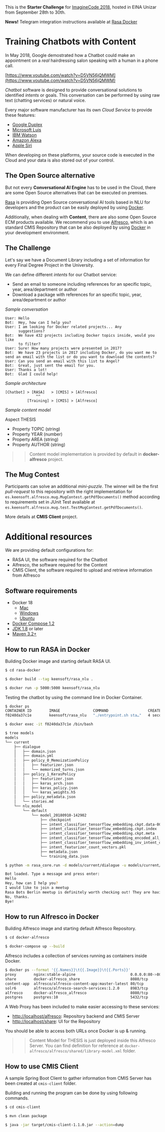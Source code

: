 This is the **Starter Challenge** for [ImagineCode 2018](https://imaginecode.org/), hosted in EINA Unizar from September 28th to 30th.

**News!** Telegram integration instructions available at [Rasa Docker](https://github.com/keensoft/imaginecode-2018-challenge/tree/master/rasa-docker#telegram-integration)

# Training Chatbots with Content

In May 2018, Google demostrated how a Chatbot could make an appointment on a *real* hairdressing salon speaking with a human in a phone call. 

[https://www.youtube.com/watch?v=D5VN56jQMWM](https://www.youtube.com/watch?v=D5VN56jQMWM)

*Chatbot* software is designed to provide conversational solutions to identified *intents* or goals. This conversation can be performed by using raw text (chatting services) or natural voice. 

Every major software manufacturer has its own *Cloud Service* to provide these features:

* [Google Duplex](https://ai.google/)
* [Microsoft Luis](https://www.luis.ai/home)
* [IBM Watson](https://www.ibm.com/watson/)
* [Amazon Alexa](https://developer.amazon.com/es/alexa)
* [Apple Siri](https://developer.apple.com/sirikit/)

When developing on these platforms, your source code is executed in the Cloud and your data is also stored out of your control.

## The Open Source alternative

But not every **Conversational AI Engine** has to be used in the Cloud, there are some Open Source alternatives that can be executed on premises. 

[Rasa](https://rasa.com/products/rasa-stack/) is providing Open Source conversational AI tools based in NLU for developers and the product can be easily deployed by using [Docker](https://hub.docker.com/r/rasa/rasa_nlu/).

Additionally, when dealing with **Content**, there are also some Open Source ECM products available. We recommend you to use [Alfresco](https://community.alfresco.com), which is an standard CMIS Repository that can be also deployed by using [Docker](https://github.com/keensoft/docker-alfresco) in your development environment.

## The Challenge

Let's say we have a Document Library including a set of information for every Final Degree Project in the University. 

We can define different *intents* for our Chatbot service:

* Send an email to someone including references for an specific topic, year, area/department or author
* Download a package with references for an specific topic, year, area/department or author

*Sample conversation*

```
User: Hello 
Bot:  Hey, how can I help you?
User: I am looking for Docker related projects... Any
      suggestions? 
Bot:  We have 432 projects including Docker topics inside, would you like 
      to filter? 
User: Sure! How many projects were presented in 2017?
Bot:  We have 23 projects in 2017 including Docker, do you want me to send an email with the list or do you want to download the contents?
User: Can you send an email with this list to Angel?
Bot:  Great, just sent the email for you.
User: Thanks a lot!
Bot:  Glad I could help!
```

*Sample architecture*

```
[Chatbot] > [RASA]   > [CMIS] > [Alfresco]
              ^^ 
          [Training] > [CMIS] > [Alfresco]

```

*Sample content model*

Aspect THESIS

* Property TOPIC (string)
* Property YEAR (number)
* Property AREA (string)
* Property AUTHOR (string)

>> Content model implementation is provided by default in **docker-alfresco** project.

## The Mug Contest

Participants can solve an additional *mini-puzzle*. The winner will be the first *pull-request* to this repository with the right implementation for `es.keensoft.alfresco.mug.MugContest.getPdfDocuments()` method according to requirements set in JUnit Test available at `es.keensoft.alfresco.mug.test.TestMugContest.getPdfDocuments()`.

More details at **CMIS Client** project.

# Additional resources

We are providing default configurations for:

* RASA UI, the software required for the Chatbot
* Alfresco, the software required for the Content
* CMIS Client, the software required to upload and retrieve information from Alfresco

## Software requirements

* Docker 18
  * [Mac](https://store.docker.com/editions/community/docker-ce-desktop-mac)
  * [Windows](https://store.docker.com/editions/community/docker-ce-desktop-windows)
  * [Ubuntu](https://store.docker.com/editions/community/docker-ce-server-ubuntu)
* [Docker Compose 1.2](https://docs.docker.com/compose/install/)
* [JDK 1.8](http://www.oracle.com/technetwork/java/javase/downloads/index.html) or later
* [Maven 3.2+](https://maven.apache.org/download.cgi)

## How to run RASA in Docker

Building Docker image and starting default RASA UI.

```bash
$ cd rasa-docker

$ docker build --tag keensoft/rasa_nlu .

$ docker run -p 5000:5000 keensoft/rasa_nlu
```

Testing the chatbot by using the command line in Docker Container.

```bash
$ docker ps
CONTAINER ID        IMAGE               COMMAND                  CREATED             STATUS              PORTS                    NAMES
f0240da37c1e        keensoft/rasa_nlu   "./entrypoint.sh sta…"   4 seconds ago       Up 3 seconds        0.0.0.0:5000->5000/tcp   epic_engelbart

$ docker exec -it f0240da37c1e /bin/bash

$ tree models
models
└── current
    ├── dialogue
    │   ├── domain.json
    │   ├── domain.yml
    │   ├── policy_0_MemoizationPolicy
    │   │   ├── featurizer.json
    │   │   └── memorized_turns.json
    │   ├── policy_1_KerasPolicy
    │   │   ├── featurizer.json
    │   │   ├── keras_arch.json
    │   │   ├── keras_policy.json
    │   │   └── keras_weights.h5
    │   ├── policy_metadata.json
    │   └── stories.md
    └── nlu_model
        └── default
            └── model_20180910-142902
                ├── checkpoint
                ├── intent_classifier_tensorflow_embedding.ckpt.data-00000-of-00001
                ├── intent_classifier_tensorflow_embedding.ckpt.index
                ├── intent_classifier_tensorflow_embedding.ckpt.meta
                ├── intent_classifier_tensorflow_embedding_encoded_all_intents.pkl
                ├── intent_classifier_tensorflow_embedding_inv_intent_dict.pkl
                ├── intent_featurizer_count_vectors.pkl
                ├── metadata.json
                └── training_data.json

$ python -m rasa_core.run -d models/current/dialogue -u models/current/nlu_model/default/model_20180910-142902

Bot loaded. Type a message and press enter:
Hello
Hey, how can I help you?
I would like to join a meetup
Rasa Bots Berlin meetup is definitely worth checking out! They are having an event today at Behrenstraße 42. Would you like to join?
No, thanks.
Bye!
```  

## How to run Alfresco in Docker

Building Alfresco image and starting default Alfresco Repository.

```bash
$ cd docker-alfresco

$ docker-compose up --build
```

Alfresco includes a collection of services running as containers inside Docker.

```bash
$ docker ps --format '{{.Names}}\t{{.Image}}\t{{.Ports}}'
proxy        nginx:stable-alpine                         0.0.0.0:80->80/tcp
share        docker-alfresco_share                       8080/tcp
content-app  alfresco/alfresco-content-app:master-latest 80/tcp
solr6        alfresco/alfresco-search-services:1.2.0     8983/tcp
alfresco     docker-alfresco_alfresco                    8080/tcp
postgres     postgres:10                                 5432/tcp
```

A Web Proxy has been included to make easier accessing to these services:

* [http://localhost/alfresco](http://localhost/alfresco): Repository backend and CMIS Server
* [http://localhost/share](http://localhost/share): UI for the Repository

You should be able to access both URLs once Docker is up & running.

>> Content Model for THESIS is just deployed inside this Alfresco Server. You can find definition for reference at `docker-alfresco/alfresco/shared/library-model.xml` folder.

## How to use CMIS Client

A sample Spring Boot Client to gather information from CMIS Server has been created at `cmis-client` folder. 

Building and running the program can be done by using following commands.

```bash
$ cd cmis-client

$ mvn clean package

$ java -jar target/cmis-client-1.1.0.jar --action=dump
```

